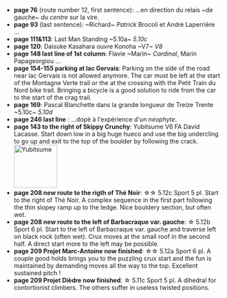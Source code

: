 <script lang="ts">
    import Image from "svimg";
</script>
- **page 76** (route number 12, first sentence): ...en direction du relais ~de gauche~ *du centre* sur la vire.
- **page 93** (last sentence): ~Richard~ *Patrick* Brocoli et André Laperrière ...
- **page 111&113**: Last Man Standing ~5.10a~ *5.10c*
- **page 120**: Daisuke Kasahara ouvre Konoha ~V7~ *V8*
- **page 148 last line of 1st column**: Flavie ~Marin~ *Cardinal*, Marin Papageorgiou ...
- **page 154-155 parking at lac Gervais**: Parking on the side of the road near lac Gervais is not allowed anymore. The car must be left at the start of the Montagne Verte trail or the at the crossing with the Petit Train du Nord bike trail. Bringing a bicycle is a good solution to ride from the car to the start of the crag trail. 
- **page 169**: Pascal Blanchette dans la grande longueur de Treize Trente ~5.10c~ *5.10d*
- **page 246 last line** : ...dopé à l'expérience d'un *néophyte*.
- **page 143 to the right of Skippy Crunchy**: Yubitsume V6 FA David Lacasse. Start down low in a big huge hueco and use the big undercling to go up and exit to the top of the boulder by following the crack.<Image src="Yubitsume2.jpg" width="100" alt="Yubitsume"/>
- **page 208 new route to the rigth of Thé Noir**: 	&star;&star; 5.12c Sport 5 pl. Start to the right of Thé Noir. A complex sequence in the first part following the thin slopey ramp up to the ledge. Nice bouldery section, but often wet.
- **page 208 new route to the left of Barbacraque var. gauche**: &star; 5.12b Sport 6 pl. Start to the left of Barbacraque var. gauche and traverse left on black rock (often wet). Crux moves at the small roof in the second half. A direct start more to the left may be possible.
- **page 209 Projet Marc-Antoine now finished**: &star;&star; 5.12a Sport 6 pl. A couple good holds brings you to the puzzling crux start and the fun is maintained by demanding moves all the way to the top. Excellent sustained pitch !
- **page 209 Projet Dièdre now finished**: &star; 5.11c Sport 5 pl. A dihedral for contortionist climbers. The others suffer in useless twisted positions.